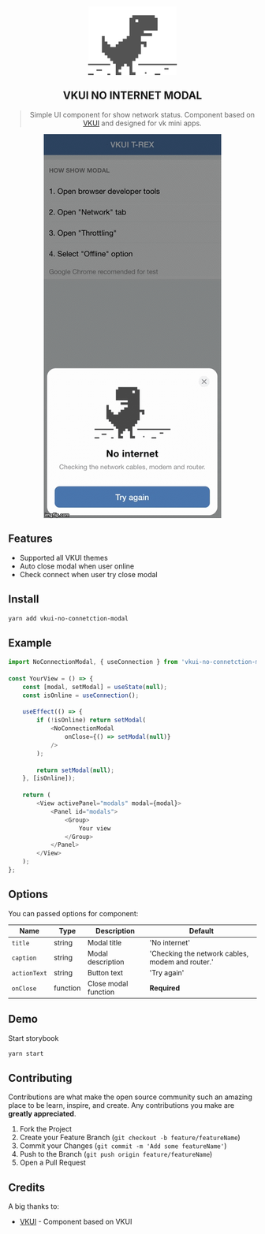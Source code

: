  <div align="center">
    <img align="center" width="180" src="./readme_assets/no-connection.gif" />
    <h2>VKUI NO INTERNET MODAL</h2>
    <blockquote>
        Simple UI component for show network status. Component based on <a href="https://github.com/VKCOM/VKUI">VKUI</a> and designed for vk mini apps.
    </blockquote>
</div>

<div align="center">
    <img align="center" width="360" src="./readme_assets/preview.gif" />
</div>

## Features
 - Supported all VKUI themes
 - Auto close modal when user online
 - Check connect when user try close modal

## Install

```sh
yarn add vkui-no-connetction-modal
```

## Example

```javascript
import NoConnectionModal, { useConnection } from 'vkui-no-connetction-modal';

const YourView = () => {
    const [modal, setModal] = useState(null);
    const isOnline = useConnection();

    useEffect(() => {
		if (!isOnline) return setModal(
			<NoConnectionModal 
				onClose={() => setModal(null)}
			/>
		);

		return setModal(null);
	}, [isOnline]);

    return (
        <View activePanel="modals" modal={modal}>
            <Panel id="modals">
                <Group>
                    Your view
                </Group>
            </Panel>
        </View>
    );
};
```

## Options
You can passed options for component:

| Name          | Type     | Description | Default |
|---------------|----------|-------------|---------|
|`title`        | string   | Modal title | 'No internet'|
|`caption`      | string   | Modal description  | 'Checking the network cables, modem and router.' |
|`actionText`   | string   | Button text | 'Try again' |
|`onClose`      | function | Close modal function | **Required** |

## Demo

Start storybook

```sh
yarn start
```

## Contributing

Contributions are what make the open source community such an amazing place to be learn, inspire, and create. Any contributions you make are **greatly appreciated**.

1. Fork the Project
2. Create your Feature Branch (`git checkout -b feature/featureName`)
3. Commit your Changes (`git commit -m 'Add some featureName'`)
4. Push to the Branch (`git push origin feature/featureName`)
5. Open a Pull Request

## Credits
A big thanks to:
- [VKUI](https://github.com/VKCOM/VKUI) - Component based on VKUI